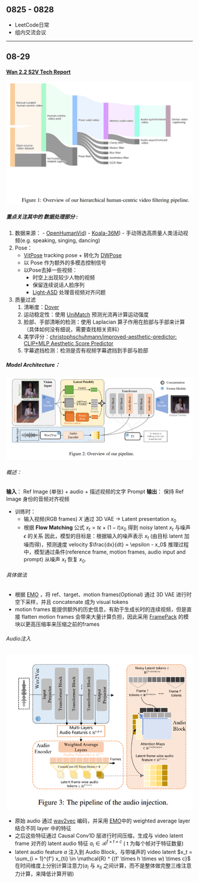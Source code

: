 ## 0825 - 0828
- LeetCode日常
- 组内交流会议

--- 
## 08-29

#### [Wan 2.2 S2V Tech Report](https://humanaigc.github.io/wan-s2v-webpage/content/wan-s2v.pdf)
![](attachment/Pasted%20image%2020250901171131.png)
##### 重点关注其中的 **数据处理部分** :
1. 数据来源：
	   - [OpenHumanVid](https://github.com/fudan-generative-vision/OpenHumanVid))
	   - [Koala-36M](https://koala36m.github.io/))
	   - 手动筛选高质量人类活动视频(e.g. speaking, singing, dancing)
2. Pose：
	- [VitPose](https://github.com/ViTAE-Transformer/ViTPose) tracking pose + 转化为 [DWPose](https://github.com/ViTAE-Transformer/ViTPose)
	- 以 Pose 作为额外的多模态控制信号
	- 以Pose去掉一些视频：
		- 时空上出现较少人物的视频
		- 保留连续说话人脸序列
		- [Light-ASD](https://github.com/Junhua-Liao/Light-ASD) 处理音视频对齐问题
3. 质量过滤
	1. 清晰度：[Dover](https://github.com/VQAssessment/DOVER)
	2. 运动稳定性：使用 [UniMatch](https://github.com/autonomousvision/unimatch) 预测光流再计算运动强度
	3. 脸部、手部清晰的检测：使用 Laplacian 算子作用在脸部与手部来计算（具体如何没有细说，需要查找相关资料）
	4. 美学评分：[christophschuhmann/improved-aesthetic-predictor: CLIP+MLP Aesthetic Score Predictor](https://github.com/christophschuhmann/improved-aesthetic-predictor)
	5. 字幕遮挡检测：检测是否有视频字幕遮挡到手部与脸部

##### Model Architecture：

![](attachment/Pasted%20image%2020250901171159.png)
###### 概述：
**输入**： Ref Image (单张) + audio + 描述视频的文字 Prompt
**输出**： 保持 Ref Image 身份的音频对齐视频

- 训练时：
	- 输入视频(RGB frames) $X$ 通过 3D VAE -> Latent presentation $x_0$ 
	- 根据 **Flow Matching** 公式 $x_t = t \epsilon + (1 - t) x_0$ 得到 noisy latent $x_t$ 与噪声 $\epsilon$ 的关系
因此，模型的目标是：根据输入的噪声表示 $x_t$ (由目标 latent 加噪而得)，预测速度 velocity $\frac{dx}{dt} = \epsilon - x_0$ 
推理过程中，模型通过条件(reference frame, motion frames, audio input and prompt) 从噪声 $x_t$ 恢复 $x_0$.

###### 具体做法
- 根据 [EMO](https://github.com/HumanAIGC/EMO) ，将 ref、target、motion frames(Optional) 通过 3D VAE 进行时空下采样，并且 concatenate 成为 visual tokens
- motion frames 能提供额外的历史信息，有助于生成长时的连续视频，但是直接 flatten motion frames 会带来大量计算负担，因此采用 [FramePack](https://github.com/lllyasviel/FramePack) 的模块以更高压缩率来压缩之前的frames

###### Audio注入
![](attachment/Pasted%20image%2020250901171210.png)
 - 原始 audio 通过 [wav2vec](https://arxiv.org/abs/1904.05862) 编码，并采用 [EMO](https://github.com/HumanAIGC/EMO)中的 weighted average layer 结合不同 layer 中的特征
 - 之后这些特征通过 Causal Conv1D 层进行时间压缩，生成与 video latent frame 对齐的 latent audio 特征 $a_i \in \mathcal{R}^{f \times t \times c}$ ( t 为每个帧对于特征数量) 
 - latent audio feature $a$ 注入到 Audio Block，与带噪声的 video latent $x_t = \sum_{i = 1}^{f'} x_{ti} \in \mathcal{R} ^ {(f' \times h \times w) \times c}$ 在时间维度上分别计算注意力($a_i$ 与 $x_{ti}$ 之间计算，而不是整体做完整三维注意力计算，来降低计算开销)
